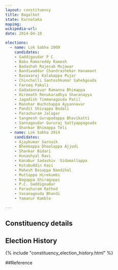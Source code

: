 ```yaml
---
layout: constituency
title: Bagalkot
state: Karnataka
mapimg: 
wikipedia-url: 
date: 2014-04-10

elections: 
  - name: Lok Sabha 2009
    candidates: 
    - Gaddigoudar P C 
    - Babu Ramareddy Ramesh 
    - Badashah Rajesab Mujawar 
    - Bandiwaddar Chandrashekar Hanamant 
    - Basavaraj Kalakappa Pujar 
    - Chincholli Santoshkumar Sahebgouda 
    - Farooq Pakali 
    - Gadadannavar Ramanna Bhimappa 
    - Hiremath Renukaradhya Sharanayya 
    - Jagadish Timmanagouda Patil 
    - Manohar Huchchappa Ayyannavar 
    - Pandit Shivappa Bodali 
    - Parashuram Jalagar 
    - Sangmesh Gurupadappa Bhavikatti 
    - Sannagoudar Gururaj Sattyappagouda 
    - Shankar Bhimappa Teli  
  - name: Lok Sabha 2014
    candidates: 
    - Ajaykumar Sarnaik 
    - Bheemappa Dhoolappa Ajjodi 
    - Shankar Bidari 
    - Hunashyal Ravi 
    - Kanabur Sadashiv  Sidamallappa 
    - Kutubuddin Kazi 
    - Mahesh Basappa Nandihal 
    - Muttappa Hirekumbi 
    - Nagappa Shiraguppi 
    - P.C. Gaddigoudar 
    - Parashuram Rathod 
    - Vasanagouda Bhandi 
    - Yamanur Kamble  

---
```


## Constituency details


## Election History
{% include "constituency_election_history.html" %}

##Reference
